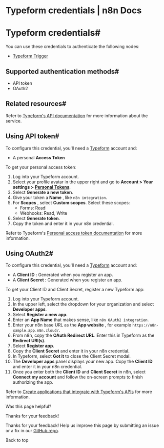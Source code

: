 # Typeform credentials | n8n Docs

[ ](https://github.com/n8n-io/n8n-docs/edit/main/docs/integrations/builtin/credentials/typeform.md "Edit this page")

# Typeform credentials#

You can use these credentials to authenticate the following nodes:

  * [Typeform Trigger](../../trigger-nodes/n8n-nodes-base.typeformtrigger/)

## Supported authentication methods#

  * API token
  * OAuth2

## Related resources#

Refer to [Typeform's API documentation](https://www.typeform.com/developers/get-started/) for more information about the service.

## Using API token#

To configure this credential, you'll need a [Typeform](https://typeform.com/) account and:

  * A personal **Access Token**

To get your personal access token:

  1. Log into your Typeform account.
  2. Select your profile avatar in the upper right and go to **Account > Your settings >** [**Personal Tokens**](https://admin.typeform.com/user/tokens).
  3. Select **Generate a new token**.
  4. Give your token a **Name** , like `n8n integration`.
  5. For **Scopes** , select **Custom scopes**. Select these scopes:
     * Forms: Read
     * Webhooks: Read, Write
  6. Select **Generate token**.
  7. Copy the token and enter it in your n8n credential.

Refer to Typeform's [Personal access token documentation](https://www.typeform.com/developers/get-started/personal-access-token/) for more information.

## Using OAuth2#

To configure this credential, you'll need a [Typeform](https://typeform.com/) account and:

  * A **Client ID** : Generated when you register an app.
  * A **Client Secret** : Generated when you register an app.

To get your Client ID and Client Secret, register a new Typeform app:

  1. Log into your Typeform account.
  2. In the upper left, select the dropdown for your organization and select **Developer apps**.
  3. Select **Register a new app**.
  4. Enter an **App Name** that makes sense, like `n8n OAuth2 integration`.
  5. Enter your n8n base URL as the **App website** , for example `https://n8n-sample.app.n8n.cloud/`.
  6. From n8n, copy the **OAuth Redirect URL**. Enter this in Typeform as the **Redirect URI(s)**.
  7. Select **Register app**.
  8. Copy the **Client Secret** and enter it in your n8n credential.
  9. In Typeform, select **Got it** to close the Client Secret modal.
  10. The **Developer apps** panel displays your new app. Copy the **Client ID** and enter it in your n8n credential.
  11. Once you enter both the **Client ID** and **Client Secret** in n8n, select **Connect my account** and follow the on-screen prompts to finish authorizing the app.

Refer to [Create applications that integrate with Typeform's APIs](https://www.typeform.com/developers/get-started/applications/#1-create-an-application-in-the-typeform-admin-panel) for more information.

Was this page helpful? 

Thanks for your feedback! 

Thanks for your feedback! Help us improve this page by submitting an issue or a fix in our [GitHub repo](https://github.com/n8n-io/n8n-docs). 

Back to top